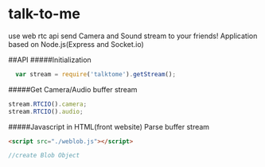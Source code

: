 # talk-to-me
use web rtc api send Camera and Sound stream to your friends! Application based on Node.js(Express and Socket.io)

##API
#####Initialization 
```javascript
  var stream = require('talktome').getStream();
```
#####Get Camera/Audio buffer stream
```javascript
stream.RTCIO().camera;
stream.RTCIO().audio;
```

#####Javascript in HTML(front website)
Parse buffer stream
```html
<script src="./weblob.js"></script>
```
```javascript
//create Blob Object
```
